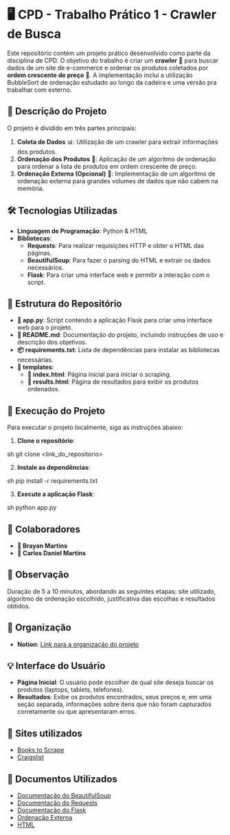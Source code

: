 # 🖥️ CPD - Trabalho Prático 1 - Crawler de Busca

Este repositório contém um projeto prático desenvolvido como parte da disciplina de CPD. O objetivo do trabalho é criar um **crawler** 📡 para buscar dados de um site de e-commerce e ordenar os produtos coletados por **ordem crescente de preço** 💸. A implementação inclui a utilização BubbleSort de ordenação estudado ao longo da cadeira e uma versão pra trabalhar com externo.

## 📌 Descrição do Projeto

O projeto é dividido em três partes principais:

1. **Coleta de Dados** 📊: Utilização de um crawler para extrair informações dos produtos.
2. **Ordenação dos Produtos** 🔄: Aplicação de um algoritmo de ordenação para ordenar a lista de produtos em ordem crescente de preço.
3. **Ordenação Externa (Opcional)** 💾: Implementação de um algoritmo de ordenação externa para grandes volumes de dados que não cabem na memória.

## 🛠️ Tecnologias Utilizadas

- **Linguagem de Programação**: Python & HTML
- **Bibliotecas**:
  - **Requests**: Para realizar requisições HTTP e obter o HTML das páginas.
  - **BeautifulSoup**: Para fazer o parsing do HTML e extrair os dados necessários.
  - **Flask**: Para criar uma interface web e permitir a interação com o script.

## 📂 Estrutura do Repositório

- **📄 app.py**: Script contendo a aplicação Flask para criar uma interface web para o projeto.
- **📑 README.md**: Documentação do projeto, incluindo instruções de uso e descrição dos objetivos.
- **📦 requirements.txt**: Lista de dependências para instalar as bibliotecas necessárias.
- **📂 templates**:
  - **📄 index.html**: Página inicial para iniciar o scraping.
  - **📄 results.html**: Página de resultados para exibir os produtos ordenados.

## 🚀 Execução do Projeto

Para executar o projeto localmente, siga as instruções abaixo:

1. **Clone o repositório**:
   
sh
   git clone <link_do_repositorio>

2. **Instale as dependências**:
   
sh
   pip install -r requirements.txt

3. **Execute a aplicação Flask**:
   
sh
   python app.py


## 👥 Colaboradores

- **👤 Brayan Martins**
- **👤 Carlos Daniel Martins**

## 📢 Observação

Duração de 5 a 10 minutos, abordando as seguintes etapas: site utilizado, algoritmo de ordenação escolhido, justificativa das escolhas e resultados obtidos.

## 📝 Organização

- **Notion**: [Link para a organização do projeto](https://www.notion.so/CPD-TRABALHO-cb9ead442bc34965897eefdf3d5bee80?pvs=4)

## 💡 Interface do Usuário

- **Página Inicial**: O usuário pode escolher de qual site deseja buscar os produtos (laptops, tablets, telefones).
- **Resultados**: Exibe os produtos encontrados, seus preços e, em uma seção separada, informações sobre itens que não foram capturados corretamente ou que apresentaram erros.

## 🔗 Sites utilizados

- [Books to Scrape](http://books.toscrape.com)
- [Craigslist](https://bn.craigslist.org/search/ata#search=1~gallery~0~0)

## 📄 Documentos Utilizados

- [Documentação do BeautifulSoup](https://www.crummy.com/software/BeautifulSoup/bs4/doc)
- [Documentação do Requests](https://requests.readthedocs.io/en/latest/)
- [Documentação do Flask](https://flask.palletsprojects.com/en/3.0.x/)
- [Ordenação Externa](https://www.geeksforgeeks.org/external-sorting/)
- [HTML](https://developer.mozilla.org/en-US/docs/Web/HTML)
